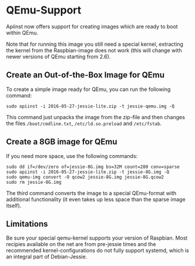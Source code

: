 QEmu-Support
============

Apiinst now offers support for creating images which are ready to boot
within QEmu.

Note that for running this image you still need a special kernel,
extracting the kernel from the Raspbian-image does not work (this
will change with newer versions of QEmu starting from 2.6).


Create an Out-of-the-Box Image for QEmu
---------------------------------------

To create a simple image ready for QEmu, you can run the following command:

    sudo apiinst -i 2016-05-27-jessie-lite.zip -t jessie-qemu.img -Q

This command just unpacks the image from the zip-file and then changes the
files `/boot/cmdline.txt`, `/etc/ld.so.preload` and `/etc/fstab`.


Create a 8GB image for QEmu
---------------------------

If you need more space, use the following commands:

    sudo dd if=/dev/zero of=jessie-8G.img bs=32M count=280 conv=sparse
    sudo apiinst -i 2016-05-27-jessie-lite.zip -t jessie-8G.img -Q
    sudo qemu-img convert -O qcow2 jessie-8G.img jessie-8G.qcow2
    sudo rm jessie-8G.img

The third command converts the image to a special QEmu-format with
additional functionality (it even  takes up less space than the sparse
image itself).

Limitations
-----------

Be sure your special qemu-kernel supports your version of Raspbian. Most
recipies available on the net are from pre-jessie times and the recommended
kernel-configurations do not fully support systemd, which is an integral
part of Debian-Jessie.

